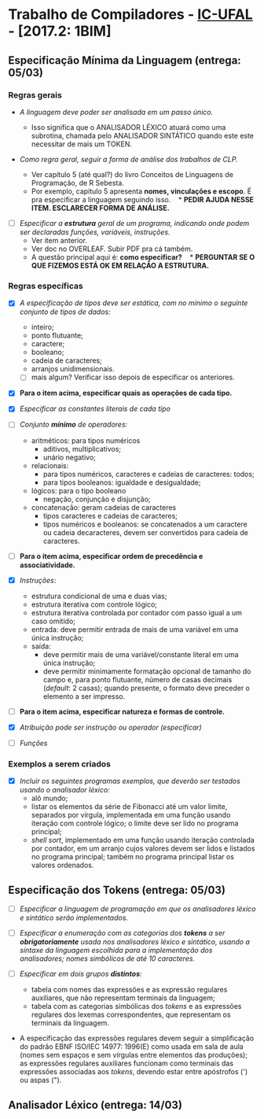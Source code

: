

Trabalho de Compiladores - [IC-UFAL](www.ic.ufal.br) - \[2017.2: 1BIM\]
=======

Especificação Mínima da Linguagem (entrega: 05/03)
------

### Regras gerais

* _A linguagem deve poder ser analisada em um passo único._

    * Isso significa que o ANALISADOR LÉXICO atuará como uma subrotina, chamada pelo ANALISADOR SINTÁTICO 
    quando este este necessitar de mais um TOKEN.

* _Como regra geral, seguir a forma de análise dos trabalhos de CLP._ 
    * Ver capítulo 5 (até qual?) do livro Conceitos de Linguagens de Programação, de R Sebesta.
    * Por exemplo, capítulo 5 apresenta **nomes, vinculações e escopo**. É pra especificar a linguagem
      seguindo isso.
    * **PEDIR AJUDA NESSE ITEM. ESCLARECER FORMA DE ANÁLISE.**

* [ ] _Especificar a **estrutura** geral de um programa, indicando onde podem ser declaradas funções, variáveis,
  instruções._
    * Ver item anterior.
    * Ver doc no OVERLEAF. Subir PDF pra cá também.
    * A questão principal aqui é: **como especificar?**
    * **PERGUNTAR SE O QUE FIZEMOS ESTÁ OK EM RELAÇÃO A ESTRUTURA.**

### Regras específicas

* [x] _A especificação de tipos deve ser estática, com no mínimo o seguinte conjunto de tipos de dados:_
    * inteiro;
    * ponto flutuante;
    * caractere;
    * booleano;
    * cadeia de caracteres;
    * arranjos unidimensionais.
    * [ ] mais algum? Verificar isso depois de especificar os anteriores.

* [x] **Para o item acima, especificar quais as operações de cada tipo.**

* [x] _Especificar as constantes literais de cada tipo_

* [ ] _Conjunto **mínimo** de operadores:_
    * aritméticos: para tipos numéricos
        * aditivos, multiplicativos;
        * unário negativo;
    * relacionais:
        * para tipos numéricos, caracteres e cadeias de caracteres: todos;
        * para tipos booleanos: igualdade e desigualdade;
    * lógicos: para o tipo booleano
        * negação, conjunção e disjunção;
    * concatenação: geram cadeias de caracteres
        * tipos caracteres e cadeias de caracteres;
        * tipos numéricos e booleanos: se concatenados a um caractere ou cadeia decaracteres, devem ser
          convertidos para cadeia de caracteres.

* [ ] **Para o item acima, especificar ordem de precedência e associatividade.**

* [x] _Instruções_:
    * estrutura condicional de uma e duas vias;
    * estrutura iterativa com controle lógico;
    * estrutura iterativa controlada por contador com passo igual a um caso omitido;
    * entrada: deve permitir entrada de mais de uma variável em uma única instrução;
    * saída:
        * deve permitir mais de uma variável/constante literal em uma única instrução;
        * deve permitir minimamente formatação opcional de tamanho do campo e, para ponto flutuante, número de
          casas decimais (_default_: 2 casas); quando presente, o formato deve preceder o elemento a ser
          impresso.

* [ ] **Para o item acima, especificar natureza e formas de controle.**

* [x] _Atribuição pode ser instrução ou operador (especificar)_

* [ ] _Funções_

### Exemplos a serem criados
* [x] _Incluir os seguintes programas exemplos, que deverão ser testados usando o analisador léxico_:
    * alô mundo;
    * listar os elementos da série de Fibonacci até um valor limite, separados por vírgula, implementada em
      uma função usando iteração com controle lógico; o limite deve ser lido no programa principal;
    * _shell sort_, implementado em uma função usando iteração controlada por contador, em um arranjo cujos
      valores devem ser lidos e listados no programa principal; também no programa principal listar os valores
      ordenados.

Especificação dos Tokens (entrega: 05/03)
------

* [ ] _Especificar a linguagem de programação em que os analisadores léxico e sintático serão implementados._

* [ ] _Especificar a enumeração com as categorias dos **tokens** a ser **obrigatoriamente** usada nos 
  analisadores léxico e sintático, usando a sintaxe da linguagem escolhida para a implementação dos 
  analisadores; nomes simbólicos de até 10 caracteres._

* [ ] _Especificar em dois grupos **distintos**:_
    * tabela com nomes das expressões e as expressão regulares auxiliares, que não representam terminais
      da linguagem;
    * tabela com as categorias simbólicas dos _tokens_ e as expressões regulares dos lexemas correspondentes,
      que representam os terminais da linguagem. 

* A especificação das expressões regulares devem seguir a simplificação do padrão EBNF ISO/IEC 14977:
  1996(E) como usada em sala de aula (nomes sem espaços e sem vírgulas entre elementos das produções); as
  expressões regulares auxiliares funcionam como terminais das expressões associadas aos _tokens_, devendo
  estar entre apóstrofos (') ou aspas (").



Analisador Léxico (entrega: 14/03)
------
